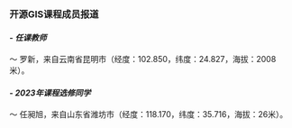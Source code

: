 ### **开源GIS课程成员报道**
#### - **_任课教师_**
～ 罗新，来自云南省昆明市（经度：102.850，纬度：24.827，海拔：2008米）。
#### - **_2023年课程选修同学_**
～ 任昶旭，来自山东省潍坊市（经度：118.170，纬度：35.716，海拔：26米）。




